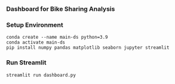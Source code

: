 ### Dashboard for Bike Sharing Analysis

### Setup Environment
```
conda create --name main-ds python=3.9
conda activate main-ds
pip install numpy pandas matplotlib seaborn jupyter streamlit
```

### Run Streamlit
```
streamlit run dashboard.py
```
